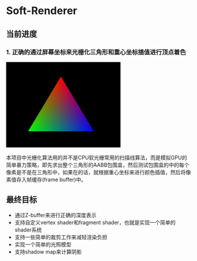 # Soft-Renderer

## 当前进度
  ### 1. 正确的通过屏幕坐标来光栅化三角形和重心坐标插值进行顶点着色
  ![](/asset/Triangle.png)
  
  本项目中光栅化算法用的并不是CPU软光栅常用的扫描线算法，而是模拟GPU的简单暴力策略，即先求出整个三角形的AABB包围盒，然后测试包围盒的中的每个像素是不是在三角形中，如果在的话，就根据重心坐标来进行颜色插值，然后将像素值存入帧缓存(frame buffer)中。
## 最终目标
+ 通过Z-buffer来进行正确的深度表示
+ 支持自定义vertex shader和fragment shader，也就是实现一个简单的shader系统
+ 支持一些简单的裁剪工作来减轻渲染负担
+ 实现一个简单的光照模型
+ 支持shadow map来计算阴影

